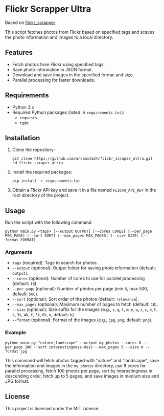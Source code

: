 <h1>Flickr Scrapper Ultra</h1>
<p>Based on <a href="https://github.com/ultralytics/flickr_scraper">flickr_scrapper</a></p>

<p>This script fetches photos from Flickr based on specified tags and scaves the photo information and images to a local directory.</p>
<h2>Features</h2>
<ul>
<li>Fetch photos from Flickr using specified tags.</li>
<li>Save photo information in JSON format.</li>
<li>Download and save images in the specified format and size.</li>
<li>Parallel processing for faster downloads.</li>
</ul>
<h2>Requirements</h2>
<ul>
<li>Python 3.x</li>
<li>Required Python packages (listed in <code>requirements.txt</code>):
<ul>
<li><code>requests</code></li>
<li><code>tqdm</code></li>
</ul>
</li>
</ul>
<h2>Installation</h2>
<ol>
<li>Clone the repository:
<pre><code>git clone https://github.com/arcanite24/flickr_scraper_ultra.git
cd flickr_scraper_ultra</code></pre>
</li>
<li>Install the required packages:
<pre><code>pip install -r requirements.txt</code></pre>
</li>
<li>Obtain a Flickr API key and save it in a file named <code>FLICKR_API_KEY</code> in the root directory of the project.</li>
</ol>
<h2>Usage</h2>
<p>Run the script with the following command:</p>
<pre><code>python main.py &lt;tags&gt; [--output OUTPUT] [--cores CORES] [--per_page PER_PAGE] [--sort SORT] [--max_pages MAX_PAGES] [--size SIZE] [--format FORMAT]</code></pre>
<h3>Arguments</h3>
<ul>
<li><code>tags</code> (required): Tags to search for photos.</li>
<li><code>--output</code> (optional): Output folder for saving photo information (default: <code>output</code>).</li>
<li><code>--cores</code> (optional): Number of cores to use for parallel processing (default: <code>16</code>).</li>
<li><code>--per_page</code> (optional): Number of photos per page (min 5, max 500, default: <code>500</code>).</li>
<li><code>--sort</code> (optional): Sort order of the photos (default: <code>relevance</code>).</li>
<li><code>--max_pages</code> (optional): Maximum number of pages to fetch (default: <code>10</code>).</li>
<li><code>--size</code> (optional): Size suffix for the images (e.g., <code>s</code>, <code>q</code>, <code>t</code>, <code>m</code>, <code>n</code>, <code>w</code>, <code>z</code>, <code>c</code>, <code>b</code>, <code>h</code>, <code>k</code>, <code>3k</code>, <code>4k</code>, <code>f</code>, <code>5k</code>, <code>6k</code>, <code>o</code>, default: <code>b</code>).</li>
<li><code>--format</code> (optional): Format of the images (e.g., <code>jpg</code>, <code>png</code>, default: <code>png</code>).</li>
</ul>
<h3>Example</h3>
<pre><code>python main.py "nature,landscape" --output my_photos --cores 8 --per_page 100 --sort interestingness-desc --max_pages 5 --size m --format jpg</code></pre>
<p>This command will fetch photos tagged with "nature" and "landscape", save the information and images in the <code>my_photos</code> directory, use 8 cores for parallel processing, fetch 100 photos per page, sort by interestingness in descending order, fetch up to 5 pages, and save images in medium size and JPG format.</p>
<h2>License</h2>
<p>This project is licensed under the MIT License.</p>